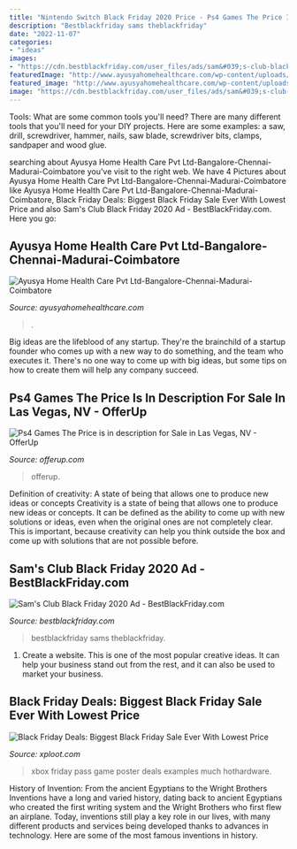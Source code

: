 ```yaml
---
title: "Nintendo Switch Black Friday 2020 Price - Ps4 Games The Price Is In Description For Sale In Las Vegas, Nv"
description: "Bestblackfriday sams theblackfriday"
date: "2022-11-07"
categories:
- "ideas"
images:
- "https://cdn.bestblackfriday.com/user_files/ads/sam&#039;s-club-black-friday-2019/sam&#039;s-club-black-friday-2019_9.jpg"
featuredImage: "http://www.ayusyahomehealthcare.com/wp-content/uploads/2017/08/Home-Sample.jpg"
featured_image: "http://www.ayusyahomehealthcare.com/wp-content/uploads/2017/08/Home-Sample.jpg"
image: "https://cdn.bestblackfriday.com/user_files/ads/sam&#039;s-club-black-friday-2019/sam&#039;s-club-black-friday-2019_9.jpg"
---
```



Tools: What are some common tools you'll need?
There are many different tools that you'll need for your DIY projects. Here are some examples: a saw, drill, screwdriver, hammer, nails, saw blade, screwdriver bits, clamps, sandpaper and wood glue.

	

		
searching about Ayusya Home Health Care Pvt Ltd-Bangalore-Chennai-Madurai-Coimbatore you've visit to the right web. We have 4 Pictures about Ayusya Home Health Care Pvt Ltd-Bangalore-Chennai-Madurai-Coimbatore like Ayusya Home Health Care Pvt Ltd-Bangalore-Chennai-Madurai-Coimbatore, Black Friday Deals: Biggest Black Friday Sale Ever With Lowest Price and also Sam&#039;s Club Black Friday 2020 Ad - BestBlackFriday.com. Here you go:
		
    
## Ayusya Home Health Care Pvt Ltd-Bangalore-Chennai-Madurai-Coimbatore

<img loading=lazy src="http://www.ayusyahomehealthcare.com/wp-content/uploads/2017/08/Home-Sample.jpg" onerror="this.onerror=null;this.src='https://tse4.mm.bing.net/th?id=OIP.UDKfO4gcGc3xoXBmBaFjywHaE7&amp;pid=15.1';" alt="Ayusya Home Health Care Pvt Ltd-Bangalore-Chennai-Madurai-Coimbatore">

_Source: ayusyahomehealthcare.com_

>. 

	

Big ideas are the lifeblood of any startup. They're the brainchild of a startup founder who comes up with a new way to do something, and the team who executes it. There's no one way to come up with big ideas, but some tips on how to create them will help any company succeed.

    
## Ps4 Games The Price Is In Description For Sale In Las Vegas, NV - OfferUp

<img loading=lazy src="https://images.offerup.com/qVP92BEBP7kUPrWOLtFWGa8T0XY=/600x800/8386/83863108f7df4934a4593567370a8cae.jpg" onerror="this.onerror=null;this.src='https://tse3.mm.bing.net/th?id=OIP.ML8uDeQJZE3Xzazvj62fzAHaJ4&amp;pid=15.1';" alt="Ps4 Games The Price is in description for Sale in Las Vegas, NV - OfferUp">

_Source: offerup.com_

>offerup. 

	

Definition of creativity: A state of being that allows one to produce new ideas or concepts
Creativity is a state of being that allows one to produce new ideas or concepts. It can be defined as the ability to come up with new solutions or ideas, even when the original ones are not completely clear. This is important, because creativity can help you think outside the box and come up with solutions that are not possible before.

    
## Sam&#039;s Club Black Friday 2020 Ad - BestBlackFriday.com

<img loading=lazy src="https://cdn.bestblackfriday.com/user_files/ads/sam&#039;s-club-black-friday-2019/sam&#039;s-club-black-friday-2019_9.jpg" onerror="this.onerror=null;this.src='https://tse4.mm.bing.net/th?id=OIP.VbRDhH8Kp0OxFie6wI4FCgHaNP&amp;pid=15.1';" alt="Sam&#039;s Club Black Friday 2020 Ad - BestBlackFriday.com">

_Source: bestblackfriday.com_

>bestblackfriday sams theblackfriday. 

	

1. Create a website. This is one of the most popular creative ideas. It can help your business stand out from the rest, and it can also be used to market your business.

    
## Black Friday Deals: Biggest Black Friday Sale Ever With Lowest Price

<img loading=lazy src="https://i1.wp.com/xploot.com/wp-content/uploads/2018/11/MSFT-Black-Friday-Key-Image-large-1.jpg" onerror="this.onerror=null;this.src='https://tse1.mm.bing.net/th?id=OIP.pTxV9me0ZvsqmhWKyp_zHgHaD0&amp;pid=15.1';" alt="Black Friday Deals: Biggest Black Friday Sale Ever With Lowest Price">

_Source: xploot.com_

>xbox friday pass game poster deals examples much hothardware. 

	

History of Invention: From the ancient Egyptians to the Wright Brothers
Inventions have a long and varied history, dating back to ancient Egyptians who created the first writing system and the Wright Brothers who first flew an airplane. Today, inventions still play a key role in our lives, with many different products and services being developed thanks to advances in technology. Here are some of the most famous inventions in history.

